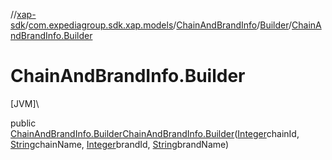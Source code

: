 //[xap-sdk](../../../../index.md)/[com.expediagroup.sdk.xap.models](../../index.md)/[ChainAndBrandInfo](../index.md)/[Builder](index.md)/[ChainAndBrandInfo.Builder](-chain-and-brand-info.-builder.md)

# ChainAndBrandInfo.Builder

[JVM]\

public [ChainAndBrandInfo.Builder](index.md)[ChainAndBrandInfo.Builder](-chain-and-brand-info.-builder.md)([Integer](https://docs.oracle.com/javase/8/docs/api/java/lang/Integer.html)chainId, [String](https://docs.oracle.com/javase/8/docs/api/java/lang/String.html)chainName, [Integer](https://docs.oracle.com/javase/8/docs/api/java/lang/Integer.html)brandId, [String](https://docs.oracle.com/javase/8/docs/api/java/lang/String.html)brandName)
